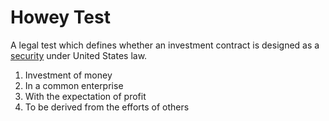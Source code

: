 # Howey Test

A legal test which defines whether an investment contract is designed as a [security](security.md) under United States law.

1. Investment of money 
2. In a common enterprise 
3. With the expectation of profit 
4. To be derived from the efforts of others